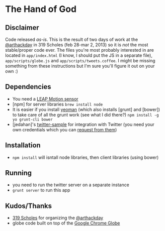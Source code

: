 # The Hand of God

## Disclaimer

Code released *as-is*. This is the result of two days of work at the [@arthackday] in 319 Scholes (feb 28-mar 2, 2013) so it is *not* the most stable/proper code ever. The files you're most probably interested in are located in `app/index.html` (I know, I should put the JS in a separate file), `app/scripts/globe.js` and `app/scripts/tweets.coffee`. I might be missing something from these instructions but I'm sure you'll figure it out on your own :)

## Dependencies

  * You need a [LEAP Motion sensor]
  * [npm] for server libraries `brew install node`
  * It is easier if you install [yeoman] (which also installs [grunt] and [bower]) to take care of all the grunt work (see what I did there?) `npm install -g yo grunt-cli bower`
  * [jedahan]'s [twitter-sample] for integration with Twitter (you need your own credentials which you can [request from them](http://dev.twitter.com))

## Installation

  * `npm install` will isntall node libraries, then client libraries (using bower)

## Running

  * you need to run the twitter server on a separate instance
  * `grunt server` to run this app

## Kudos/Thanks

  * [319 Scholes] for organizing the [@arthackday]
  * globe code built on top of the [Google Chrome Globe]

[yeoman]: https://yeoman.io
[twitter-sample]: https://github.com/jedahan/twitter-sample
[@arthackday]: http://arthackday.net/god_mode
[Google Chrome Globe]: http://www.chromeexperiments.com/globe
[LEAP Motion sensor]: http://leapmotion.com
[319 Scholes]: http://319scholes.org/